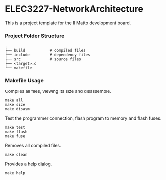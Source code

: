 # ELEC3227-NetworkArchitecture

This is a project template for the Il Matto development board.

### Project Folder Structure
    .
    ├── build           # compiled files
    ├── include         # dependency files
    ├── src             # source files
    ├── <target>.c
    └── makefile

### Makefile Usage

Compiles all files, viewing its size and disassemble.
```
make all
make size
make disasm
```

Test the programmer connection, flash program to memory and flash fuses.
```
make test
make flash
make fuse
```

Removes all compiled files.
```
make clean
```

Provides a help dialog.
```
make help
```
